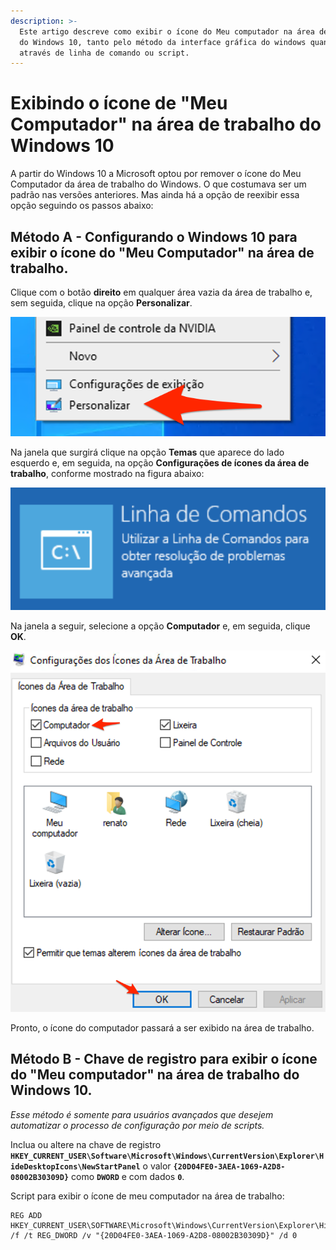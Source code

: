 ```yaml
---
description: >-
  Este artigo descreve como exibir o ícone do Meu computador na área de trabalho
  do Windows 10, tanto pelo método da interface gráfica do windows quanto
  através de linha de comando ou script.
---
```


# Exibindo o ícone de "Meu Computador" na área de trabalho do Windows 10

A partir do Windows 10 a Microsoft optou por remover o ícone do Meu Computador da área de trabalho do Windows. O que costumava ser um padrão nas versões anteriores. Mas ainda há a opção de reexibir essa opção seguindo os passos abaixo:

## Método A - Configurando o Windows 10 para exibir o ícone do "Meu Computador" na área de trabalho.

Clique com o botão **direito** em qualquer área vazia da área de trabalho e, sem seguida, clique na opção **Personalizar**.

![windows botão direito área de trabalho personalizar](<../../.gitbook/assets/image (1).png>)

Na janela que surgirá clique na opção **Temas** que aparece do lado esquerdo e, em seguida, na opção **Configurações de ícones da área de trabalho**, conforme mostrado na figura abaixo:

<img src="../../.gitbook/assets/image (4).png" alt="windows personalizar configurações temas ícones da área de trabalho" data-size="original">

Na janela a seguir, selecione a opção **Computador** e, em seguida, clique **OK**.

![configurações de ícones da área de trabalho](<../../.gitbook/assets/image (2).png>)

Pronto, o ícone do computador passará a ser exibido na área de trabalho.

## Método B - Chave de registro para exibir o ícone do "Meu computador" na área de trabalho do Windows 10.

_Esse método é somente para usuários avançados que desejem automatizar o processo de configuração por meio de scripts._

Inclua ou altere na chave de registro **`HKEY_CURRENT_USER\Software\Microsoft\Windows\CurrentVersion\Explorer\HideDesktopIcons\NewStartPanel`** o valor **`{20D04FE0-3AEA-1069-A2D8-08002B30309D}`** como **`DWORD`** e com dados **`0`**.

Script para exibir o ícone de meu computador na área de trabalho:

```
REG ADD HKEY_CURRENT_USER\SOFTWARE\Microsoft\Windows\CurrentVersion\Explorer\HideDesktopIcons\NewStartPanel /f /t REG_DWORD /v "{20D04FE0-3AEA-1069-A2D8-08002B30309D}" /d 0
```
